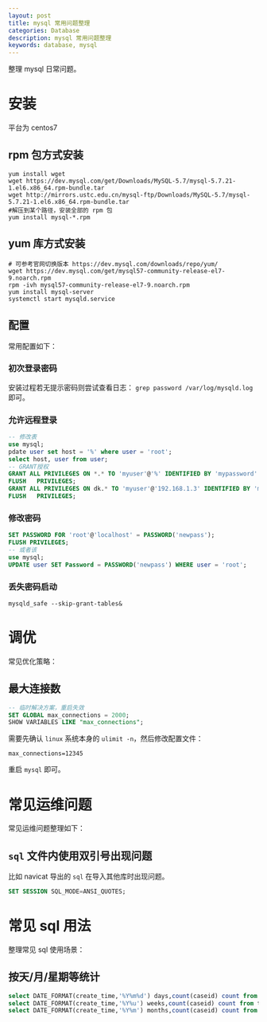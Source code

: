 ```yaml
---
layout: post
title: mysql 常用问题整理
categories: Database
description: mysql 常用问题整理
keywords: database, mysql
---
```


整理 mysql 日常问题。

# 安装

平台为 centos7

## rpm 包方式安装

```shell
yum install wget
wget https://dev.mysql.com/get/Downloads/MySQL-5.7/mysql-5.7.21-1.el6.x86_64.rpm-bundle.tar
wget http://mirrors.ustc.edu.cn/mysql-ftp/Downloads/MySQL-5.7/mysql-5.7.21-1.el6.x86_64.rpm-bundle.tar
#解压到某个路径，安装全部的 rpm 包
yum install mysql-*.rpm
```

## yum 库方式安装

```shell
# 可参考官网切换版本 https://dev.mysql.com/downloads/repo/yum/
wget https://dev.mysql.com/get/mysql57-community-release-el7-9.noarch.rpm
rpm -ivh mysql57-community-release-el7-9.noarch.rpm
yum install mysql-server
systemctl start mysqld.service
```

## 配置

常用配置如下：

### 初次登录密码

安装过程若无提示密码则尝试查看日志： `grep password /var/log/mysqld.log` 即可。

### 允许远程登录

```sql
-- 修改表
use mysql;
pdate user set host = '%' where user = 'root';
select host, user from user;
-- GRANT授权
GRANT ALL PRIVILEGES ON *.* TO 'myuser'@'%' IDENTIFIED BY 'mypassword' WITH GRANT OPTION;
FLUSH   PRIVILEGES;
GRANT ALL PRIVILEGES ON dk.* TO 'myuser'@'192.168.1.3' IDENTIFIED BY 'mypassword' WITH GRANT OPTION;
FLUSH   PRIVILEGES;
```

### 修改密码

```sql
SET PASSWORD FOR 'root'@'localhost' = PASSWORD('newpass');
FLUSH PRIVILEGES;
-- 或者该
use mysql;
UPDATE user SET Password = PASSWORD('newpass') WHERE user = 'root';
```

### 丢失密码启动

```shell
mysqld_safe --skip-grant-tables&
```

# 调优

常见优化策略：

## 最大连接数

```sql
-- 临时解决方案，重启失效
SET GLOBAL max_connections = 2000;
SHOW VARIABLES LIKE "max_connections";
```

需要先确认 `linux` 系统本身的 `ulimit -n`，然后修改配置文件：

```shell
max_connections=12345
```

重启 `mysql` 即可。

# 常见运维问题

常见运维问题整理如下：

## `sql` 文件内使用双引号出现问题

比如 navicat 导出的 `sql` 在导入其他库时出现问题。

```sql
SET SESSION SQL_MODE=ANSI_QUOTES;
```

# 常见 sql 用法

整理常见 sql 使用场景：

## 按天/月/星期等统计

```sql
select DATE_FORMAT(create_time,'%Y%m%d') days,count(caseid) count from tc_case group by days;
select DATE_FORMAT(create_time,'%Y%u') weeks,count(caseid) count from tc_case group by weeks;
select DATE_FORMAT(create_time,'%Y%m') months,count(caseid) count from tc_case group by months;
```
